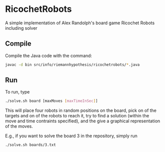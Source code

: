 RicochetRobots
==============

A simple implementation of Alex Randolph's board game Ricochet Robots including solver

Compile
-------

Compile the Java code with the command:

```bash
javac -d bin src/info/riemannhypothesis/ricochetrobots/*.java
```

Run
---

To run, type

```bash
./solve.sh board [maxMoves [maxTimeInSec]]
```

This will place four robots in random positions on the board, pick on of the targets and on of the robots to reach it, try to find a solution (within the move and time contraints specified), and the give a graphical representation of the moves.

E.g., if you want to solve the board 3 in the repository, simply run

```bash
./solve.sh boards/3.txt
```
